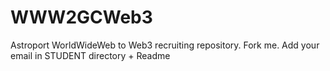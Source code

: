 # WWW2GCWeb3
Astroport WorldWideWeb to Web3 recruiting repository. Fork me. Add your email in STUDENT directory + Readme
